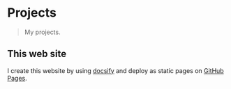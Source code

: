# Projects

> My projects.

## This web site

I create this website by using [docsify](https://docsify.js.org) and deploy as static pages on [GitHub Pages](https://pages.github.com/).
